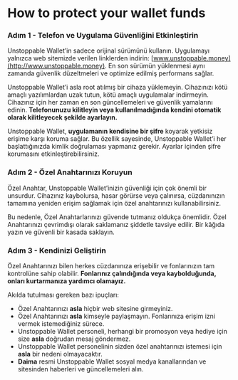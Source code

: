 # How to protect your wallet funds

### Adım 1 - Telefon ve Uygulama Güvenliğini Etkinleştirin

Unstoppable Wallet’in sadece orijinal sürümünü kullanın. Uygulamayı yalnızca web sitemizde verilen linklerden indirin: [www.unstoppable.money](http://www.unstoppable.money). En son sürümün yüklenmesi aynı zamanda güvenlik düzeltmeleri ve optimize edilmiş performans sağlar.

Unstoppable Wallet’i asla root atılmış bir cihaza yüklemeyin. Cihazınızı kötü amaçlı yazılımlardan uzak tutun, kötü amaçlı uygulamalar indirmeyin. Cihazınız için her zaman en son güncellemeleri ve güvenlik yamalarını edinin. **Telefonunuzu kilitleyin veya kullanılmadığında kendini otomatik olarak kilitleyecek şekilde ayarlayın.**

Unstoppable Wallet, **uygulamanın kendisine bir şifre** koyarak yetkisiz erişime karşı koruma sağlar. Bu özellik sayesinde, Unstoppable Wallet’i her başlattığınızda kimlik doğrulaması yapmanız gerekir. Ayarlar içinden şifre korumasını etkinleştirebilirsiniz.

### Adım 2 - Özel Anahtarınızı Koruyun 

Özel Anahtar, Unstoppable Wallet’inizin güvenliği için çok önemli bir unsurdur. Cihazınız kaybolursa, hasar görürse veya çalınırsa, cüzdanınızın tamamına yeniden erişim sağlamak için özel anahtarınızı kullanabilirsiniz.

Bu nedenle, Özel Anahtarlarınızı güvende tutmanız oldukça önemlidir. Özel Anahtarınızı çevrimdışı olarak saklamanız şiddetle tavsiye edilir. Bir kâğıda yazın ve güvenli bir kasada saklayın.

### Adım 3 - Kendinizi Geliştirin

Özel Anahtarınızı bilen herkes cüzdanınıza erişebilir ve fonlarınızın tam kontrolüne sahip olabilir. **Fonlarınız çalındığında veya kaybolduğunda, onları kurtarmanıza yardımcı olamayız.**

Akılda tutulması gereken bazı ipuçları:

- Özel Anahtarınızı **asla** hiçbir web sitesine girmeyiniz.
- Özel Anahtarınızı **asla** kimseyle paylaşmayın. Fonlarınıza erişim izni vermek istemediğiniz sürece.
- Unstoppable Wallet personeli, herhangi bir promosyon veya hediye için size **asla** doğrudan mesaj göndermez.
- Unstoppable Wallet personelinin sizden özel anahtarınızı istemesi için **asla** bir nedeni olmayacaktır.
- **Daima** resmi Unstoppable Wallet sosyal medya kanallarından ve sitesinden haberleri ve güncellemeleri alın.

